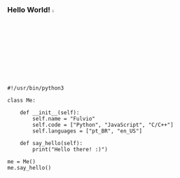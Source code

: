 ### Hello World! <img src="https://media1.giphy.com/media/VI2UC13hwWin1MIfmi/giphy.gif" width="2%" height="4%"/>

```python3
#!/usr/bin/python3

class Me:

    def __init__(self):
        self.name = "Fulvio"
        self.code = ["Python", "JavaScript", "C/C++"]
        self.languages = ["pt_BR", "en_US"]

    def say_hello(self):
        print("Hello there! :)")

me = Me()
me.say_hello()
```
